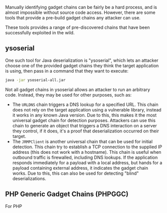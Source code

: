 Manually identifying gadget chains can be fairly be a hard process, and is almost impossible without source code access. However, there are some tools that provide a pre-build gadget chains any attacker can use.

These tools provides a range of pre-discovered chains that have been successfully exploited in the wild.
## ysoserial
One such tool for Java deserialization is "ysoserial", which lets an attacker choose one of the provided gadget chains they think the target application is using, then pass in a command that they want to execute:
```bash
java -jar ysoserial-all.jar
```

Not all gadget chains in ysoserial allows an attacker to run an arbitrary code. Instead, they may be used for other purposes, such as:
- The `URLDNS` chain triggers a DNS lookup for a specified URL. This chain does not rely on the target application using a vulnerable library, instead it works in any known Java version. Due to this, this makes it the most universal gadget chain for detection purposes. Attackers can use this chain to generate an object that triggers a DNS interaction on a server they control, if it does, it's a proof that deserialization occurred on their target.
- The `JRMPClient` is another universal chain that can be used for initial detection. This chain try to establish a TCP connection to the supplied IP address (this does not work with a hostname). This chain is useful when outbound traffic is firewalled, including DNS lookups. If the application responds immediately for a payload with a local address, but hands for a payload containing external address, it indicates the gadget chain works. Due to this, this can also be used for detecting "blind" deserializations.
## PHP Generic Gadget Chains (PHPGGC)
For PHP